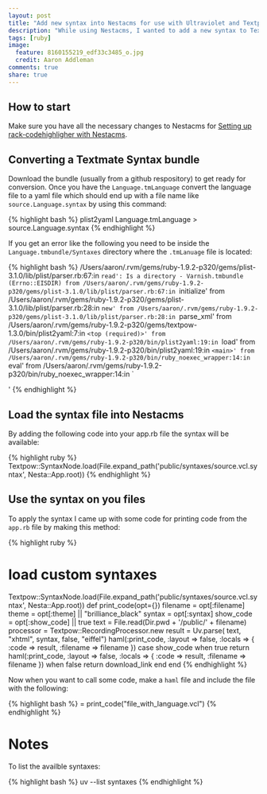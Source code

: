 ```yaml
---
layout: post
title: "Add new syntax into Nestacms for use with Ultraviolet and Textpow"
description: "While using Nestacms, I wanted to add a new syntax to Textpow and Ultraviolet for parsing some varnish configuration language files (or vcl files) to display on my web site. My adventure on this turned out to be easy once I realized how cool Nesta really is!"
tags: [ruby]
image:
  feature: 8160155219_edf33c3485_o.jpg
  credit: Aaron Addleman
comments: true
share: true
---
```


## How to start

Make sure you have all the necessary changes to Nestacms for [Setting up rack-codehighligher with Nestacms][rack_article].

## Converting a Textmate Syntax bundle

Download the bundle (usually from a github respository) to get ready for conversion. Once you have the `Language.tmLanguage` convert the language file to a yaml file which should end up with a file name like `source.Language.syntax` by using this command:

{% highlight bash %}
plist2yaml Language.tmLanguage > source.Language.syntax
{% endhighlight %}

If you get an error like the following you need to be inside the `Language.tmbundle/Syntaxes` directory where the `.tmLanuage` file is located:

{% highlight bash %}
/Users/aaron/.rvm/gems/ruby-1.9.2-p320/gems/plist-3.1.0/lib/plist/parser.rb:67:in `read': Is a directory - Varnish.tmbundle (Errno::EISDIR)
  from /Users/aaron/.rvm/gems/ruby-1.9.2-p320/gems/plist-3.1.0/lib/plist/parser.rb:67:in `initialize'
  from /Users/aaron/.rvm/gems/ruby-1.9.2-p320/gems/plist-3.1.0/lib/plist/parser.rb:28:in `new'
  from /Users/aaron/.rvm/gems/ruby-1.9.2-p320/gems/plist-3.1.0/lib/plist/parser.rb:28:in `parse_xml'
  from /Users/aaron/.rvm/gems/ruby-1.9.2-p320/gems/textpow-1.3.0/bin/plist2yaml:7:in `<top (required)>'
  from /Users/aaron/.rvm/gems/ruby-1.9.2-p320/bin/plist2yaml:19:in `load'
  from /Users/aaron/.rvm/gems/ruby-1.9.2-p320/bin/plist2yaml:19:in `<main>'
  from /Users/aaron/.rvm/gems/ruby-1.9.2-p320/bin/ruby_noexec_wrapper:14:in `eval'
  from /Users/aaron/.rvm/gems/ruby-1.9.2-p320/bin/ruby_noexec_wrapper:14:in `<main>'
{% endhighlight %}

## Load the syntax file into Nestacms

By adding the following code into your app.rb file the syntax will be available:

{% highlight ruby %}
Textpow::SyntaxNode.load(File.expand_path('public/syntaxes/source.vcl.syntax', Nesta::App.root))
{% endhighlight %}

## Use the syntax on you files

To apply the syntax I came up with some code for printing code from the `app.rb` file by making this method:

{% highlight ruby %}
# load custom syntaxes
Textpow::SyntaxNode.load(File.expand_path('public/syntaxes/source.vcl.syntax', Nesta::App.root))
def print_code(opt={})
  filename = opt[:filename]
  theme = opt[:theme] || "brilliance_black"
  syntax = opt[:syntax]
  show_code = opt[:show_code] || true
  text = File.read(Dir.pwd + '/public/' + filename)
  processor = Textpow::RecordingProcessor.new
  result = Uv.parse( text, "xhtml", syntax, false, "eiffel")
  haml(:print_code, :layout => false, :locals => { :code => result, :filename => filename })
  case show_code
  when true
    return haml(:print_code, :layout => false, :locals => { :code => result, :filename => filename })
  when false
    return download_link
  end
end
{% endhighlight %}

Now when you want to call some code, make a `haml` file and include the file with the following:

{% highlight bash %}
= print_code("file_with_language.vcl")
{% endhighlight %}

# Notes

To list the availble syntaxes:

{% highlight bash %}
uv --list syntaxes
{% endhighlight %}

[rack_article]: /articles/rack-codehighligher
